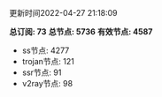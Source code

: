 更新时间2022-04-27 21:18:09

**总订阅: 73**
**总节点: 5736**
**有效节点: 4587**
- ss节点: 4277
- trojan节点: 121
- ssr节点: 91
- v2ray节点: 98
